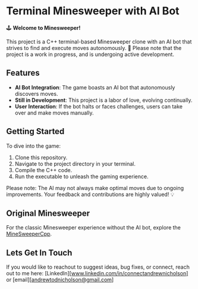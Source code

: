 # Terminal Minesweeper with AI Bot

🕹️ **Welcome to Minesweeper!**

This project is a C++ terminal-based Minesweeper clone with an AI bot that strives to find and execute moves autonomously. 🤖 Please note that the project is a work in progress, and is undergoing active development.

## Features

- **AI Bot Integration**: The game boasts an AI bot that autonomously discovers moves.
- **Still in Development**: This project is a labor of love, evolving continually.
- **User Interaction**: If the bot halts or faces challenges, users can take over and make moves manually.

## Getting Started

To dive into the game:

1. Clone this repository.
2. Navigate to the project directory in your terminal.
3. Compile the C++ code.
4. Run the executable to unleash the gaming experience.

Please note: The AI may not always make optimal moves due to ongoing improvements. Your feedback and contributions are highly valued! 💡

## Original Minesweeper

For the classic Minesweeper experience without the AI bot, explore the [MineSweeperCpp](https://github.com/AndyNichol3/MineSweeperCpp).

## Lets Get In Touch

If you would like to reachout to suggest ideas, bug fixes, or connect, reach out to me here: [LinkedIn][www.linkedin.com/in/connectandrewnicholson] or [email][andrewtodnicholson@gmail.com]
